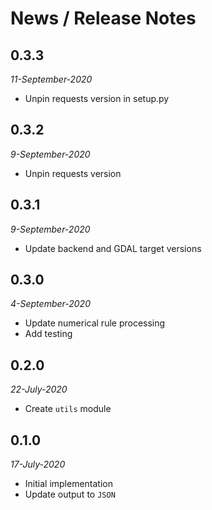 # News / Release Notes

## 0.3.3

*11-September-2020*

* Unpin requests version in setup.py

## 0.3.2

*9-September-2020*

* Unpin requests version

## 0.3.1

*9-September-2020*

* Update backend and GDAL target versions

## 0.3.0

*4-September-2020*

* Update numerical rule processing
* Add testing

## 0.2.0

*22-July-2020*

* Create `utils` module

## 0.1.0

*17-July-2020*

* Initial implementation
* Update output to `JSON`
